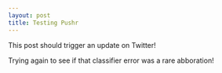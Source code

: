 ```yaml
---
layout: post
title: Testing Pushr
---
```

This post should trigger an update on Twitter!

Trying again to see if that classifier error was a rare abboration!
